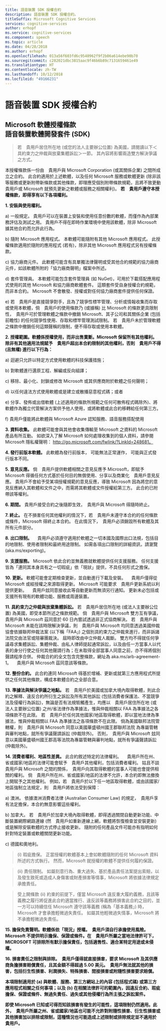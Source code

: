```yaml
---
title: 語音裝置 SDK 授權合約
description: 語音裝置 SDK 授權合約。
titleSuffix: Microsoft Cognitive Services
services: cognitive-services
author: erhopf
ms.service: cognitive-services
ms.component: speech
ms.topic: article
ms.date: 04/28/2018
ms.author: erhopf
ms.openlocfilehash: 013a56f603fd6c9540962f9f2b06a614ebe90b70
ms.sourcegitcommit: c282021dbc3815aac9f46b6b89c7131659461e49
ms.translationtype: HT
ms.contentlocale: zh-TW
ms.lasthandoff: 10/12/2018
ms.locfileid: "49166231"
---
```

# <a name="speech-devices-sdk-license-agreement"></a>語音裝置 SDK 授權合約

## <a name="microsoft-software-license-termsbrspeech-devices-software-development-kit-sdk"></a>Microsoft 軟體授權條款<br>語音裝置軟體開發套件 (SDK) 

> 若　貴用戶居住所在地 (或您的法人主要辦公位置) 為美國，請閱讀以下＜具約束力之仲裁與放棄集體訴訟＞一節。 其內容將影響兩造雙方解決爭議之方式。

本授權條款係一份由　貴用戶與 Microsoft Corporation (或其關係企業) 之間所成立之合約。 此合約適用於上述軟體，以及任何 Microsoft 服務或軟體更新 (除非該等服務或更新附帶新條款或其他條款，即理應受個別附帶條款規範，且將不致更動　貴用戶或 Microsoft 就預先更新之軟體或服務之相關權利)。 **若　貴用戶遵守本授權條款，即得享有以下各項權利。**

**1\. 安裝與使用權利。**

a)  一般規定。 貴用戶可以在裝置上安裝和使用任意份數的軟體，而僅作為內部業務評估及測試之用。 貴用戶不得在即時作業環境中使用該軟體，除非 Microsoft 據其他合約而允許此行為。

b) 隨附 Microsoft 應用程式。 本軟體可能隨附有其他 Microsoft 應用程式。 此授權條款適用於隨附的應用程式 (若有)，除非其他 Microsoft 應用程式另有授權條款。

c) 協力廠商元件。 此軟體可能含有具單獨法律聲明或受其他合約規範的協力廠商元件，如該軟體所附的「協力廠商聲明」檔案中所述。

d) 套件管理員。 本軟體可能包含套件管理員 (如 NuGet)，可用於下載搭配應用程式使用的其他 Microsoft 和協力廠商軟體套件。 這類套件受自身授權合約規範，而非本合約。 Microsoft 不會散發、授權或對任何協力廠商套件提供任何保證。

e) 若　貴用戶是直接競爭對手，且為了競爭性標竿管理、分析或情報收集而存取或使用本軟體，倘　貴用戶的使用條款乃 (或據稱) 比 Microsoft 的條款更具限制性，　貴用戶可於管理軟體之條款中撤銷 Microsoft、其子公司和其關係企業 (包括前瞻性) 的任何競爭性使用、存取和標竿管理測試限制。 若　貴用戶未於管理軟體之條款中撤銷任何這類聲稱的限制，便不得存取或使用本軟體。

**2\. 授權範圍。軟體係授權使用，而非出售賣斷。Microsoft 保留所有其他權利。除非有其他適用法規賦予　貴用戶超出本合約限制的其他權利，否則　貴用戶不得 (且無權) 進行以下行為：**

a) 迴避只允許以特定方式使用軟體的科技保護措施；

b) 對軟體進行還原工程、解編或反向組譯；

c) 移除、最小化、封鎖或修改 Microsoft 或其供應商附於軟體之任何聲明；

d) 以任何違法方式使用軟體或是建立或散播惡意程式碼；或者

e) 分享、發佈或出借軟體 (上述適用的條款所規範之任何可散佈程式碼除外)、將軟體作為獨立代管解決方案供予他人使用，或將軟體或此合約移轉給任何第三方。

f) 貴用戶僅能將此軟體與 Microsoft Azure 認知服務、語音服務搭配使用

**3\. 資料收集。** 此軟體可能會與其他會收集傳輸至 Microsoft 之資料的 Microsoft 產品有所互動。 如欲深入了解 Microsoft 如何處理收集到的個人資料，請參閱 Microsoft 隱私權聲明： http://go.microsoft.com/fwlink/?LinkId=248681。

**4\. 發行前版本軟體。** 此軟體為發行前版本， 可能無法正常運作， 可能與正式發行版本不同。

**5\. 意見反應。** 倘　貴用戶提供軟體相關之意見反應予 Microsoft，即賦予 Microsoft 得循任何方式基於任何目的無償使用、分享以及商業化　貴用戶意見反應。 貴用戶不會給予受某項授權規範的意見反應，導致 Microsoft 因為將您的意見反應納入其軟體和文件之中，而需將其軟體或文件授權給第三方。 此合約已附帶該等權利。

**6\. 期間。** 貴用戶接受合約之後隨即生效，　貴用戶與 Microsoft 得隨時終止。 

**7\. 終止。** 在不損害任何其他權利的情況下，若　貴用戶未遵守本合約的任何條款或條件，Microsoft 得終止本合約。 在此情況下，　貴用戶必須銷毀所有軟體及其所有元件部分。

**8\. 出口限制。** 　貴用戶必須遵守適用於軟體之一切本國及國際出口法規，包括目的地限制、使用者限制和最終用途限制。 如需各項出口限制的詳細資訊，請瀏覽 (aka.ms/exporting)。

**9\. 支援服務。** Microsoft 依此合約並無義務就軟體提供任何支援服務。 任何支援皆為「連同其本身具有之一切瑕疵」依「現狀」提供，不具任何形式之擔保。

**10\. 更新。** 軟體可能會定期檢查更新，並自動進行下載及安裝。 　貴用戶僅得從 Microsoft 或經授權之來源取得更新。 Microsoft 可能要求　貴用戶更新系統以利提供更新。 　貴用戶玆同意接收此等自動更新而無須另行通知。 更新未必包括或支援所有現有的軟體功能、服務或周邊裝置。

**11\. 具約束力之仲裁與放棄集體訴訟。** 若　貴用戶居住所在地 (或法人主要辦公位置) 為美國，即受本節所述之條款規範。  倘　貴用戶與 Microsoft 雙方互有爭議，　貴用戶與 Microsoft 茲同意於 60 日內嘗試透過非正式協商解決。 若　貴用戶與 Microsoft 未能在該時限解決爭議，則　貴用戶與 Microsoft 均同意透過美國仲裁協會依據聯邦仲裁法案 (以下稱「FAA」) 之個別具約束力之仲裁來進行，而非訴諸法院交由法官或陪審團裁決。 屆時即改由中立仲裁人裁斷。 雙方均不得就任何爭議尋求集體訴訟、集體仲裁、由私人律師提起通常訴訟，以及由任一方當事人以代表的身分行使之任何其他聲請行為；在未取得全部當事人同意之前，亦不得將個別聲請程序合併。 仲裁合約的全文包含完整條款，網址為 aka.ms/arb-agreement-1。 　貴用戶與 Microsoft 茲同意該等條款。

**12\. 整份合約。** 此合約連同 Microsoft 得基於增補、更新或就第三方應用程式所提供之任何其他條款，構成本軟體合約之全部合意。

**13\. 準據法與解決爭議之地點。** 若　貴用戶於美國或加拿大境內取得軟體，則此合約之解釋、違反合約所衍生之訴訟及所有其他訴訟 (包括消費者保護法、不當競爭法及侵權行為訴訟)，無論是否有法規牴觸產生，均應以　貴用戶居住所在地 (或法人主要辦公位置) 之州/省法律作為準據法，惟與仲裁相關以 FAA 為準據法之各項條款不在此限。 若　貴用戶於任何其他國家/地區取得軟體，即以當地法律為準據法，惟與仲裁相關以 FAA 為準據法之各項條款不在此限。 倘為美國聯邦法院管轄權，則　貴用戶與 Microsoft 同意以美國華盛頓州國王郡聯邦法院 為專屬管轄與審判地點，就所有爭議聲請訴訟 (仲裁除外)。 否則，　貴用戶與 Microsoft 玆同意以美國華盛頓州國王郡高等法院為專屬管轄與審判地點，就所有爭議聲請訴訟 (仲裁除外)。

**14\. 消費者權利、地區性差異。** 此合約敘述特定的法律權利。 　貴用戶所在州、省或國家/地區的法律可能會賦予　貴用戶其他權利，包括消費者權利。 姑且不談　貴用戶與 Microsoft 之間的關係，　貴用戶向其取得軟體的當事人可能也會提供相關的權利。 倘　貴用戶所在州、省或國家/地區的法律不允許，本合約即無法撤換上開賦予之其他權利。 例如，若　貴用戶於以下任一地區取得軟體，或由該國家/地區強制立法規定，則　貴用戶將依法受到保障︰

a) 澳洲。 依據澳洲消費者法律 (Australian Consumer Law) 的規定，　貴用戶享有法定擔保，本合約無意影響這些權利。

b) 加拿大。 若　貴用戶於加拿大境內取得軟體，即得透過關閉自動更新功能、中斷裝置網際網路連線 (然　貴用戶如重新連線上網，軟體將恢復檢查並安裝更新) 或是解除安裝軟體的方式停止接收更新。 隨附的任何產品文件可能亦有指明如何針對特定裝置或軟體關閉更新功能。

c) 德國和奧地利。

> (i) 瑕疵擔保。 正當授權的軟體基本上會如軟體隨附的任何 Microsoft 資料所述的方式執行。 然而，Microsoft 就授權的軟體不提供任何履約保證。

> (ii) 責任限制。 如屬刻意行為、重大過失、基於產品責任法案提出索賠，以及發生致死或造成人身傷害或財產損害等情事，Microsoft 將依據法律規定承擔責任。

> 受上開條款 (ii) 約束的前提下，僅當 Microsoft 違反重大履約義務，且該等義務之履行將促進此合約適當推行、違反該等義務將損害此合約之目的，並一方可以持續信任 Microsoft 遵守該等義務 (稱為「基本義務」) 時，Microsoft 才會承擔輕微過失責任。 如屬其他輕微過失情事，Microsoft 將不承擔輕微過失責任。

**15\. 擔保免責聲明。軟體係依「現況」授權。　貴用戶須自行承擔使用風險。Microsoft 不提供明示擔保、保證或條件。在　貴用戶所屬之當地法律許可下，MICROSOFT 可排除所有默示擔保責任，包括適售性、適合某特定用途或未侵權。**

**16\. 損害責任之限制與排除。　貴用戶僅得就直接損害，要求 Microsoft 及其供應商負擔損害賠償責任，且其金額不得超過 5.00 美元。　貴用戶無法就其他的損害，包括衍生性損害、利潤損失、特殊損害、間接損害或附隨性損害要求賠償。**

**本項限制適用於 (a) 與軟體、服務、第三方網站上的內容 (包括程式碼) 或第三方應用程式相關之任何事項；以及 (b) 在相關法律許可的範圍內，因違反合約、瑕疵擔保、保證或條件、無過失責任、過失或其他侵權行為所主張之訴訟案件。**

**即使 Microsoft 已知或可得而知該損害有發生的可能性，這項限制仍然適用。此外，　貴用戶所屬之州、省或國家/地區也可能不允許對附隨性損害、衍生性損害或其他損害加以排除或限制，這種情況也可能造成上述限制或排除規定並不適用於　貴用戶。**
